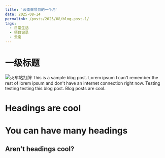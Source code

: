 ```yaml
---
title: '云南做项目的一个月'
date: 2025-08-14
permalink: /posts/2025/08/blog-post-1/
tags:
  - 日常生活
  - 项目记录
  - 云南
---
```

# 一级标题
![火车站打牌](/images/blog1.jpg)
This is a sample blog post. Lorem ipsum I can't remember the rest of lorem ipsum and don't have an internet connection right now. Testing testing testing this blog post. Blog posts are cool.

Headings are cool
======

You can have many headings
======

Aren't headings cool?
------
